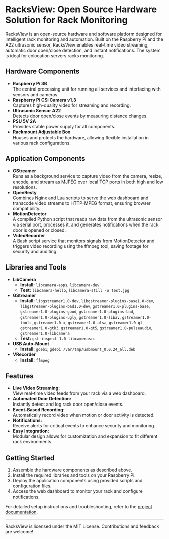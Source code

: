 # RacksView: Open Source Hardware Solution for Rack Monitoring

RacksView is an open-source hardware and software platform designed for intelligent rack monitoring and automation. Built on the Raspberry Pi and the A22 ultrasonic sensor, RacksView enables real-time video streaming, automatic door open/close detection, and instant notifications. The system is ideal for colocation servers racks monitoring.

## Hardware Components

- **Raspberry Pi 3B**  
    The central processing unit for running all services and interfacing with sensors and cameras.
- **Raspberry Pi CSI Camera v1.3**  
    Captures high-quality video for streaming and recording.
- **Ultrasonic Sensor A22**  
    Detects door open/close events by measuring distance changes.
- **PSU 5V 2A**  
    Provides stable power supply for all components.
- **Rackmount Adjustable Box**  
    Houses and protects the hardware, allowing flexible installation in various rack configurations.

## Application Components

- **GStreamer**  
    Runs as a background service to capture video from the camera, resize, encode, and stream as MJPEG over local TCP ports in both high and low resolutions.
- **OpenResty**  
    Combines Nginx and Lua scripts to serve the web dashboard and transcode video streams to HTTP-MPEG format, ensuring browser compatibility.
- **MotionDetector**  
    A compiled Python script that reads raw data from the ultrasonic sensor via serial port, processes it, and generates notifications when the rack door is opened or closed.
- **VideoRecorder**  
    A Bash script service that monitors signals from MotionDetector and triggers video recording using the ffmpeg tool, saving footage for security and auditing.

## Libraries and Tools

- **LibCamera**  
    - **Install:** `libcamera-apps`, `libcamera-dev`  
    - **Test:** `libcamera-hello`, `libcamera-still -o test.jpg`
- **GStreamer**  
    - **Install:** `libgstreamer1.0-dev`, `libgstreamer-plugins-base1.0-dev`, `libgstreamer-plugins-bad1.0-dev`, `gstreamer1.0-plugins-base`, `gstreamer1.0-plugins-good`, `gstreamer1.0-plugins-bad`, `gstreamer1.0-plugins-ugly`, `gstreamer1.0-libav`, `gstreamer1.0-tools`, `gstreamer1.0-x`, `gstreamer1.0-alsa`, `gstreamer1.0-gl`, `gstreamer1.0-gtk3`, `gstreamer1.0-qt5`, `gstreamer1.0-pulseaudio`, `gstreamer1.0-libcamera`  
    - **Test:** `gst-inspect-1.0 libcamerasrc`
- **USB Auto-Mount**  
    - **Install:** `gdebi`; `gdebi /var/tmp/usbmount_0.0.24_all.deb`
- **VRecorder**  
    - **Install:** `ffmpeg`

## Features

- **Live Video Streaming:**  
    View real-time video feeds from your rack via a web dashboard.
- **Automated Door Detection:**  
    Instantly detect and log rack door open/close events.
- **Event-Based Recording:**  
    Automatically record video when motion or door activity is detected.
- **Notifications:**  
    Receive alerts for critical events to enhance security and monitoring.
- **Easy Integration:**  
    Modular design allows for customization and expansion to fit different rack environments.

## Getting Started

1. Assemble the hardware components as described above.
2. Install the required libraries and tools on your Raspberry Pi.
3. Deploy the application components using provided scripts and configuration files.
4. Access the web dashboard to monitor your rack and configure notifications.

For detailed setup instructions and troubleshooting, refer to the [project documentation](./docs/).

---
RacksView is licensed under the MIT License. Contributions and feedback are welcome!  
